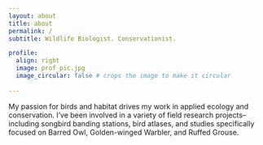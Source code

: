 ```yaml
---
layout: about
title: about
permalink: /
subtitle: Wildlife Biologist. Conservationist. 

profile:
  align: right
  image: prof_pic.jpg
  image_circular: false # crops the image to make it circular
  
---
```

My passion for birds and habitat drives my work in applied ecology and conservation. I’ve been involved in a variety of field research projects– including songbird banding stations, bird atlases, and studies specifically focused on Barred Owl, Golden-winged Warbler, and Ruffed Grouse.
